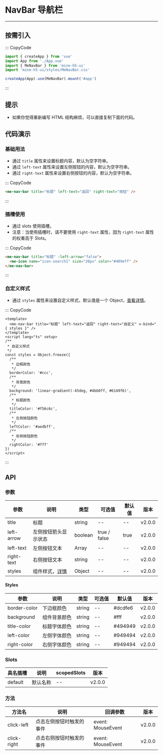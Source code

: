 # NavBar 导航栏

---

## 按需引入

::: CopyCode

```js
import { createApp } from 'vue'
import App from './App.vue'
import { MeNavBar } from 'mine-h5-ui'
import 'mine-h5-ui/styles/MeNavBar.css'

createApp(App).use(MeNavBar).mount('#app')
```

:::

## 提示

- 如果你觉得重新编写 HTML 结构麻烦，可以直接复制下面的代码。

## 代码演示

### 基础用法

- 通过 `title` 属性来设置标题内容，默认为空字符串。
- 通过 `left-text` 属性来设置左侧按钮的内容，默认为空字符串。
- 通过 `right-text` 属性来设置右侧按钮的内容，默认为空字符串。

::: CopyCode

```html
<me-nav-bar title="标题" left-text="返回" right-text="按钮" />
```

:::

### 插槽使用

- 通过 slots 使用插槽。
- 注意：当使用插槽时，请不要使用 `right-text` 属性，因为 `right-text` 属性的权重高于 Slots。

::: CopyCode

```html
<me-nav-bar title="标题" :left-arrow="false">
  <me-icon name="icon-search1" size="20px" color="#409eff" />
</me-nav-bar>
```

:::

### 自定义样式

- 通过 `styles` 属性来设置自定义样式，默认值是一个 Object，[查看详情](#Styles)。

::: CopyCode

```vue
<template>
  <me-nav-bar title="标题" left-text="返回" right-text="自定义" v-bind="{ styles }" />
</template>
<script lang="ts" setup>
/**
 * 自定义样式
 */
const styles = Object.freeze({
  /**
   * 边框颜色
   */
  borderColor: '#ccc',
  /**
   * 背景颜色
   */
  background: 'linear-gradient(-45deg, #4bb0ff, #6149f6)',
  /**
   * 标题颜色
   */
  titleColor: '#f56c6c',
  /**
   * 左侧按钮颜色
   */
  leftColor: '#aedbff',
  /**
   * 右侧按钮颜色
   */
  rightColor: '#fff'
})
</script>
```

:::

## API

### 参数

| 参数       | 说明                      | 类型    | 可选值       | 默认值 | 版本   |
| ---------- | ------------------------- | ------- | ------------ | ------ | ------ |
| title      | 标题                      | string  | --           | --     | v2.0.0 |
| left-arrow | 左侧按钮箭头显示状态      | boolean | true / false | true   | v2.0.0 |
| left-text  | 左侧按钮文本              | Array   | --           | --     | v2.0.0 |
| right-text | 右侧按钮文本              | string  | --           | --     | v2.0.0 |
| styles     | 组件样式，[详情](#Styles) | Object  | --           | --     | v2.0.0 |

<h4 id="Styles">Styles</h4>

| 参数         | 说明         | 类型   | 可选值 | 默认值  | 版本   |
| ------------ | ------------ | ------ | ------ | ------- | ------ |
| border-color | 下边框颜色   | string | --     | #dcdfe6 | v2.0.0 |
| background   | 组件背景颜色 | string | --     | #fff    | v2.0.0 |
| title-color  | 标题字体颜色 | string | --     | #494949 | v2.0.0 |
| left-color   | 左侧字体颜色 | string | --     | #949494 | v2.0.0 |
| right-color  | 右侧字体颜色 | string | --     | #949494 | v2.0.0 |

### Slots

| 具名插槽 | 说明     | scopedSlots | 版本   |
| -------- | -------- | ----------- | ------ |
| default  | 默认名称 | --          | v2.0.0 |

### 方法

| 方法名      | 说明                     | 回调参数          | 版本   |
| ----------- | ------------------------ | ----------------- | ------ |
| click-left  | 点击左侧按钮时触发的事件 | event: MouseEvent | v2.0.0 |
| click-right | 点击右侧按钮时触发的事件 | event: MouseEvent | v2.0.0 |
